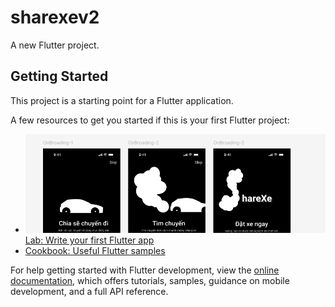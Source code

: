 # sharexev2

A new Flutter project.

## Getting Started

This project is a starting point for a Flutter application.

A few resources to get you started if this is your first Flutter project:

- ![img.png](img.png)[Lab: Write your first Flutter app](https://docs.flutter.dev/get-started/codelab)
- [Cookbook: Useful Flutter samples](https://docs.flutter.dev/cookbook)

For help getting started with Flutter development, view the
[online documentation](https://docs.flutter.dev/), which offers tutorials,
samples, guidance on mobile development, and a full API reference.

